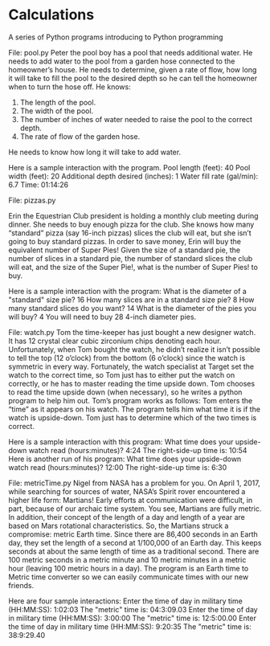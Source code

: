 # Calculations
A series of Python programs introducing to Python programming


File: pool.py
Peter the pool boy has a pool that needs additional water. He needs to add water to the pool from a garden hose connected to the homeowner’s house. He needs to determine, given a rate of flow, how long it will take to fill the pool to the desired depth so he can tell the homeowner when to turn the hose off. He knows:
1. The length of the pool.
2. The width of the pool.
3. The number of inches of water needed to raise the pool to the correct depth.
4. The rate of flow of the garden hose.

He needs to know how long it will take to add water.

Here is a sample interaction with the program.
Pool length (feet): 40
Pool width (feet): 20
Additional depth desired (inches): 1
Water fill rate (gal/min): 6.7
Time: 01:14:26

File: pizzas.py

Erin the Equestrian Club president is holding a monthly club meeting during dinner. She needs to buy enough pizza for the club. She knows how many “standard” pizza (say 16-inch pizzas) slices the club will eat, but she isn’t going to buy standard pizzas. In order to save money, Erin will buy the equivalent number of Super Pies! Given the size of a standard pie, the number of slices in a standard pie, the number of standard slices the club will eat, and the size of the Super Pie!, what is the number of Super Pies! to buy.

Here is a sample interaction with the program: 
What is the diameter of a "standard" size pie? 16
How many slices are in a standard size pie? 8
How many standard slices do you want? 14
What is the diameter of the pies you will buy? 4
You will need to buy 28 4-inch diameter pies.

File: watch.py
Tom the time-keeper has just bought a new designer watch. It has 12 crystal clear cubic zirconium chips denoting each hour. Unfortunately, when Tom bought the watch, he didn’t realize it isn’t possible to tell the top (12 o’clock) from the bottom (6 o’clock) since the watch is symmetric in every way. Fortunately, the watch specialist at Target set the watch to the correct time, so Tom just has to either put the watch on correctly, or he has to master reading the time upside down. Tom chooses to read the time upside down (when necessary), so he writes a python program to help him
out. Tom’s program works as follows: Tom enters the “time” as it appears on his watch. The program tells him what time it is if the watch is upside-down. Tom just has to determine which of the two times is correct.

Here is a sample interaction with this program:
What time does your upside-down watch read (hours:minutes)? 4:24
The right-side-up time is: 10:54
Here is another run of his program:
What time does your upside-down watch read (hours:minutes)? 12:00
The right-side-up time is: 6:30

File: metricTime.py
Nigel from NASA has a problem for you. On April 1, 2017, while searching for sources of water, NASA’s Spirit rover encountered a higher life form: Martians! Early efforts at communication were difficult, in part, because of our archaic time system. You see, Martians are fully metric. In addition, their concept of the length of a day and length of a year are based on Mars rotational characteristics. So, the Martians struck a compromise: metric Earth time. Since there are 86,400 seconds in an Earth day, they set the length of a second at 1/100,000 of an Earth day. This keeps seconds at about the same length of time as a traditional second. There are 100 metric seconds in a metric minute and 10 metric minutes in a metric hour (leaving
100 metric hours in a day). The program is an Earth time to Metric time converter so we can easily communicate times with our new friends. 

Here are four sample interactions:
Enter the time of day in military time (HH:MM:SS): 1:02:03
The "metric" time is: 04:3:09.03
Enter the time of day in military time (HH:MM:SS): 3:00:00
The "metric" time is: 12:5:00.00
Enter the time of day in military time (HH:MM:SS): 9:20:35
The "metric" time is: 38:9:29.40
